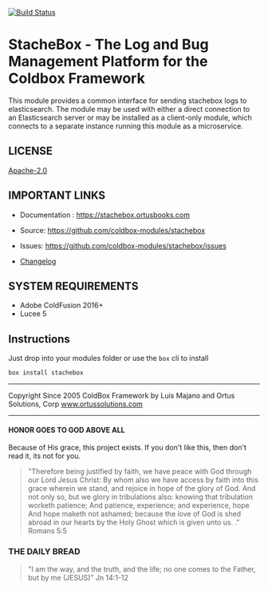 [![Build Status](https://travis-ci.org/coldbox-modules/stachebox.svg?branch=development)](https://travis-ci.org/coldbox-modules/stachebox)

# StacheBox - The Log and Bug Management Platform for the Coldbox Framework

This module provides a common interface for sending stachebox logs to elasticsearch.  The module may be used with either a direct connection to an Elasticsearch server or may be installed as a client-only module, which connects to a separate instance running this module as a microservice.

## LICENSE

[Apache-2.0](https://opensource.org/licenses/Apache-2.0)

## IMPORTANT LINKS

- Documentation :  https://stachebox.ortusbooks.com
- Source: https://github.com/coldbox-modules/stachebox
- Issues: https://github.com/coldbox-modules/stachebox/issues

- [Changelog](changelog.md)

## SYSTEM REQUIREMENTS

- Adobe ColdFusion 2016+
- Lucee 5

## Instructions

Just drop into your modules folder or use the `box` cli to install

```bash
box install stachebox
```
********************************************************************************
Copyright Since 2005 ColdBox Framework by Luis Majano and Ortus Solutions, Corp
www.ortussolutions.com
********************************************************************************

#### HONOR GOES TO GOD ABOVE ALL

Because of His grace, this project exists. If you don't like this, then don't read it, its not for you.

> "Therefore being justified by faith, we have peace with God through our Lord Jesus Christ:
By whom also we have access by faith into this grace wherein we stand, and rejoice in hope of the glory of God.
And not only so, but we glory in tribulations also: knowing that tribulation worketh patience;
And patience, experience; and experience, hope
And hope maketh not ashamed; because the love of God is shed abroad in our hearts by the 
Holy Ghost which is given unto us. ." Romans 5:5

### THE DAILY BREAD

 > "I am the way, and the truth, and the life; no one comes to the Father, but by me (JESUS)" Jn 14:1-12
